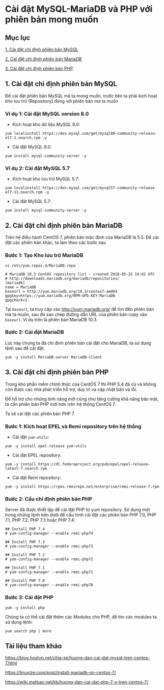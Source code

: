 # Cài đặt MySQL-MariaDB và PHP với phiên bản mong muốn

## Mục lục

[1. Cài đặt chỉ định phiên bản MySQL](https://github.com/quanganh1996111/Linux-Tutorial/blob/master/Install-MySQL-MariaDB-PHP-with-version.md#1-c%C3%A0i-%C4%91%E1%BA%B7t-ch%E1%BB%89-%C4%91%E1%BB%8Bnh-phi%C3%AAn-b%E1%BA%A3n-mysql)

[2. Cài đặt chỉ định phiên bản MariaDB](https://github.com/quanganh1996111/Linux-Tutorial/blob/master/Install-MySQL-MariaDB-PHP-with-version.md#2-c%C3%A0i-%C4%91%E1%BA%B7t-ch%E1%BB%89-%C4%91%E1%BB%8Bnh-phi%C3%AAn-b%E1%BA%A3n-mariadb)

[3. Cài đặt chỉ định phiên bản PHP](https://github.com/quanganh1996111/Linux-Tutorial/blob/master/Install-MySQL-MariaDB-PHP-with-version.md#3-c%C3%A0i-%C4%91%E1%BA%B7t-ch%E1%BB%89-%C4%91%E1%BB%8Bnh-phi%C3%AAn-b%E1%BA%A3n-php)

## 1. Cài đặt chỉ định phiên bản MySQL

Để cài đặt phiên bản MySQL mà ta mong muốn, trước tiên ta phải kích hoạt kho lưu trữ (Repository) đúng với phiên bản mà ta muốn

### Ví dụ 1: Cài đặt MySQL version 8.0

- Kích hoạt kho dữ liệu MySQL 8.0:

`yum localinstall https://dev.mysql.com/get/mysql80-community-release-el7-1.noarch.rpm -y`

- Cài đặt MySQL 8.0:

`yum install mysql-community-server -y`

### Ví dụ 2: Cài đặt MySQL 5.7

- Kích hoạt kho lưu trữ MySQL 5.7:

`yum localinstall https://dev.mysql.com/get/mysql57-community-release-el7-11.noarch.rpm -y`

- Cài đặt MySQL 5.7:

`yum install mysql-community-server -y`

## 2. Cài đặt chỉ định phiên bản MariaDB

Trên hệ điều hành CentOS 7, phiên bản mặc định của MariaDB là 5.5. Để cài đặt các phiên bản khác, ta làm theo các bước sau

### Bước 1: Tạo Kho lưu trữ MariaDB

`vi /etc/yum.repos.d/MariaDB.repo`

```
# MariaDB 10.3 CentOS repository list - created 2018-05-25 19:02 UTC
# http://downloads.mariadb.org/mariadb/repositories/
[mariadb]
name = MariaDB
baseurl = http://yum.mariadb.org/10.3/centos7-amd64
gpgkey=https://yum.mariadb.org/RPM-GPG-KEY-MariaDB
gpgcheck=1
```

Tại `baseurl`, ta truy cập vào http://yum.mariadb.org/ để tìm đến phiên bản mà ta muốn, sau đó sao chép đường dẫn URL của phiên bản copy vào `baseurl`. Ví dụ trên là phiên bản MariaDB 10.3.

### Bước 2: Cài đặt MariaDB

Lúc này chúng ta đã chỉ định phiên bản cài đặt cho MariaDB, ta sử dụng lệnh sau để cài đặt:

`yum -y install MariaDB-server MariaDB-client`

## 3. Cài đặt chỉ định phiên bản PHP

Trong kho phần mềm chính thức của CentOS 7 thì PHP 5.4 đã cũ và không còn được các nhà phát triển hỗ trợ, duy trì và cập nhật bản vá lỗi.

Để hỗ trợ cho những tính năng mới cũng như tăng cường khả năng bảo mật, ta cần phiên bản PHP mới hơn trên hệ thống CentOS 7.

Ta sẽ cài đặt các phiên bản PHP 7.

### Bước 1: Kích hoạt EPEL và Remi repository trên hệ thống

- Cài đặt `yum-utils`:

`yum -y install epel-release yum-utils`

- Cài đặt EPEL repository:

`yum -y install https://dl.fedoraproject.org/pub/epel/epel-release-latest-7.noarch.rpm`

- Cài đặt Remi repository:

`yum -y install https://rpms.remirepo.net/enterprise/remi-release-7.rpm`

### Bước 2: Cấu chỉ định phiên bản PHP

Server đã được thiết lập để cài đặt PHP từ yum repository. Sử dụng một trong những lệnh bên dưới để cấu hình cài đặt các phiên bản PHP 7.0, PHP 7.1, PHP 7.2, PHP 7.3 hoặc PHP 7.4:

```
## Install PHP 7.4
# yum-config-manager --enable remi-php74

## Install PHP 7.3 
# yum-config-manager --enable remi-php73

## Install PHP 7.2 
# yum-config-manager --enable remi-php72

## Install PHP 7.1 
# yum-config-manager --enable remi-php71

## Install PHP 7.0 
# yum-config-manager --enable remi-php70
```

### Bước 3: Cài đặt PHP

`yum -y install php`

Chúng ta có thể cài đặt thêm các Modules cho PHP, để tìm các modules ta sử dụng lệnh:

`yum search php | more`

## Tài liệu tham khảo

https://blog.hostvn.net/chia-se/huong-dan-cai-dat-mysql-tren-centos-7.html

https://linuxize.com/post/install-mariadb-on-centos-7/

https://wiki.matbao.net/kb/huong-dan-cai-dat-php-7-x-tren-centos-7/